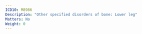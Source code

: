 ```yaml
---
ICD10: M8986
Description: "Other specified disorders of bone: Lower leg"
Matters: No
Weight: 0
---
```

